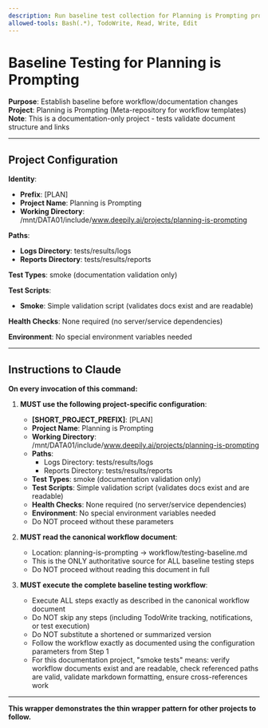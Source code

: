 ```yaml
---
description: Run baseline test collection for Planning is Prompting project
allowed-tools: Bash(.*), TodoWrite, Read, Write, Edit
---
```


# Baseline Testing for Planning is Prompting

**Purpose**: Establish baseline before workflow/documentation changes
**Project**: Planning is Prompting (Meta-repository for workflow templates)
**Note**: This is a documentation-only project - tests validate document structure and links

---

## Project Configuration

**Identity**:
- **Prefix**: [PLAN]
- **Project Name**: Planning is Prompting
- **Working Directory**: /mnt/DATA01/include/www.deepily.ai/projects/planning-is-prompting

**Paths**:
- **Logs Directory**: tests/results/logs
- **Reports Directory**: tests/results/reports

**Test Types**: smoke (documentation validation only)

**Test Scripts**:
- **Smoke**: Simple validation script (validates docs exist and are readable)

**Health Checks**: None required (no server/service dependencies)

**Environment**: No special environment variables needed

---

## Instructions to Claude

**On every invocation of this command:**

1. **MUST use the following project-specific configuration**:
   - **[SHORT_PROJECT_PREFIX]**: [PLAN]
   - **Project Name**: Planning is Prompting
   - **Working Directory**: /mnt/DATA01/include/www.deepily.ai/projects/planning-is-prompting
   - **Paths**:
     - Logs Directory: tests/results/logs
     - Reports Directory: tests/results/reports
   - **Test Types**: smoke (documentation validation only)
   - **Test Scripts**: Simple validation script (validates docs exist and are readable)
   - **Health Checks**: None required (no server/service dependencies)
   - **Environment**: No special environment variables needed
   - Do NOT proceed without these parameters

2. **MUST read the canonical workflow document**:
   - Location: planning-is-prompting → workflow/testing-baseline.md
   - This is the ONLY authoritative source for ALL baseline testing steps
   - Do NOT proceed without reading this document in full

3. **MUST execute the complete baseline testing workflow**:
   - Execute ALL steps exactly as described in the canonical workflow document
   - Do NOT skip any steps (including TodoWrite tracking, notifications, or test execution)
   - Do NOT substitute a shortened or summarized version
   - Follow the workflow exactly as documented using the configuration parameters from Step 1
   - For this documentation project, "smoke tests" means: verify workflow documents exist and are readable, check referenced paths are valid, validate markdown formatting, ensure cross-references work

---

**This wrapper demonstrates the thin wrapper pattern for other projects to follow.**
